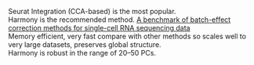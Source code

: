 Seurat Integration (CCA-based) is the most popular.  
Harmony is the recommended method. [A benchmark of batch-effect correction methods for single-cell RNA sequencing data](https://genomebiology.biomedcentral.com/articles/10.1186/s13059-019-1850-9)  
Memory efficient, very fast compare with other methods so scales well to very large datasets, preserves global structure.   
Harmony is robust in the range of 20–50 PCs.
